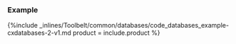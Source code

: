 


### Example


{%include _inlines/Toolbelt/common/databases/code_databases_example-cxdatabases-2-v1.md  product = include.product %}

